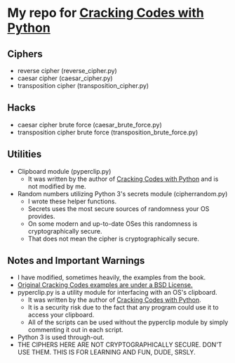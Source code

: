 # My repo for [Cracking Codes with Python][1]

## Ciphers

- reverse cipher (reverse_cipher.py)
- caesar cipher (caesar_cipher.py)
- transposition cipher (transposition_cipher.py)

## Hacks

- caesar cipher brute force (caesar_brute_force.py)
- transposition cipher brute force (transposition_brute_force.py)

## Utilities

- Clipboard module (pyperclip.py)
    - It was written by the author of [Cracking Codes with Python][1] and is not modified by me.
- Random numbers utilizing Python 3's secrets module (cipherrandom.py)
    - I wrote these helper functions.
    - Secrets uses the most secure sources of randomness your OS provides.
    - On some modern and up-to-date OSes this randomness is cryptographically secure.
    - That does not mean the cipher is cryptographically secure.

## Notes and Important Warnings

- I have modified, sometimes heavily, the examples from the book.
- [Original Cracking Codes examples are under a BSD License.][1]
- pyperclip.py is a utility module for interfacing with an OS's clipboard.
    - It was written by the author of [Cracking Codes with Python][1].
    - It is a security risk due to the fact that any program could use it to access your clipboard.
    - All of the scripts can be used without the pyperclip module by simply commenting it out in each script.
- Python 3 is used through-out.
- THE CIPHERS HERE ARE NOT CRYPTOGRAPHICALLY SECURE.  DON'T USE THEM.  THIS IS FOR LEARNING AND FUN, DUDE, SRSLY.

[1]:https://www.nostarch.com/crackingcodes/
